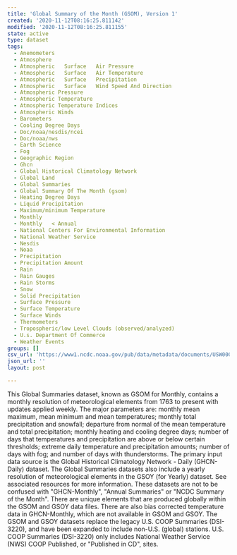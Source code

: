 ```yaml
---
title: 'Global Summary of the Month (GSOM), Version 1'
created: '2020-11-12T08:16:25.811142'
modified: '2020-11-12T08:16:25.811155'
state: active
type: dataset
tags:
  - Anemometers
  - Atmosphere
  - Atmospheric   Surface   Air Pressure
  - Atmospheric   Surface   Air Temperature
  - Atmospheric   Surface   Precipitation
  - Atmospheric   Surface   Wind Speed And Direction
  - Atmospheric Pressure
  - Atmospheric Temperature
  - Atmospheric Temperature Indices
  - Atmospheric Winds
  - Barometers
  - Cooling Degree Days
  - Doc/noaa/nesdis/ncei
  - Doc/noaa/nws
  - Earth Science
  - Fog
  - Geographic Region
  - Ghcn
  - Global Historical Climatology Network
  - Global Land
  - Global Summaries
  - Global Summary Of The Month (gsom)
  - Heating Degree Days
  - Liquid Precipitation
  - Maximum/minimum Temperature
  - Monthly
  - Monthly   < Annual
  - National Centers For Environmental Information
  - National Weather Service
  - Nesdis
  - Noaa
  - Precipitation
  - Precipitation Amount
  - Rain
  - Rain Gauges
  - Rain Storms
  - Snow
  - Solid Precipitation
  - Surface Pressure
  - Surface Temperature
  - Surface Winds
  - Thermometers
  - Tropospheric/low Level Clouds (observed/analyzed)
  - U.s. Department Of Commerce
  - Weather Events
groups: []
csv_url: 'https://www1.ncdc.noaa.gov/pub/data/metadata/documents/USW00094724.csv'
json_url: ''
layout: post

---
```

This Global Summaries dataset, known as GSOM for Monthly, contains a monthly resolution of meteorological elements from 1763 to present with updates applied weekly. The major parameters are: monthly mean maximum, mean minimum and mean temperatures; monthly total precipitation and snowfall; departure from normal of the mean temperature and total precipitation; monthly heating and cooling degree days; number of days that temperatures and precipitation are above or below certain thresholds; extreme daily temperature and precipitation amounts; number of days with fog; and number of days with thunderstorms. The primary input data source is the Global Historical Climatology Network - Daily (GHCN-Daily) dataset. The Global Summaries datasets also include a yearly resolution of meteorological elements in the GSOY (for Yearly) dataset. See associated resources for more information. These datasets are not to be confused with "GHCN-Monthly", "Annual Summaries" or "NCDC Summary of the Month". There are unique elements that are produced globally within the GSOM and GSOY data files. There are also bias corrected temperature data in GHCN-Monthly, which are not available in GSOM and GSOY. The GSOM and GSOY datasets replace the legacy U.S. COOP Summaries (DSI-3220), and have been expanded to include non-U.S. (global) stations. U.S. COOP Summaries (DSI-3220) only includes National Weather Service (NWS) COOP Published, or "Published in CD", sites.
